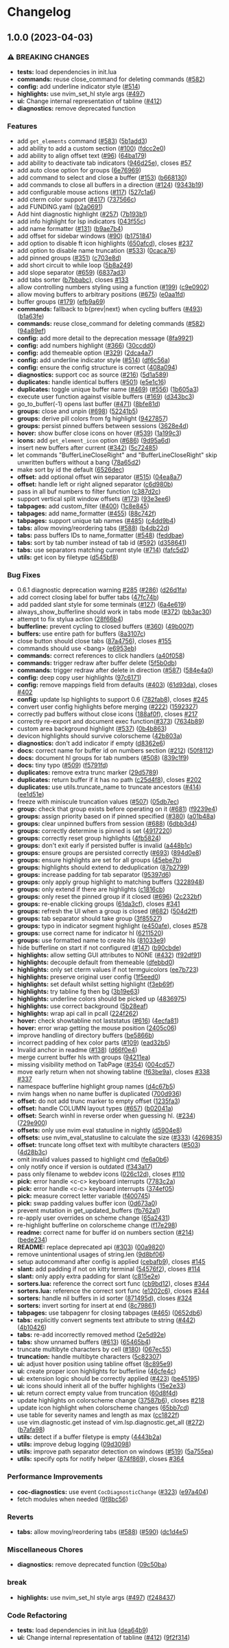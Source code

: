 # Changelog

## 1.0.0 (2023-04-03)


### ⚠ BREAKING CHANGES

* **tests:** load dependencies in init.lua
* **commands:** reuse close_command for deleting commands ([#582](https://github.com/danielcontro/bufferline.nvim/issues/582))
* **config:** add underline indicator style ([#514](https://github.com/danielcontro/bufferline.nvim/issues/514))
* **highlights:** use nvim_set_hl style args ([#497](https://github.com/danielcontro/bufferline.nvim/issues/497))
* **ui:** Change internal representation of tabline ([#412](https://github.com/danielcontro/bufferline.nvim/issues/412))
* **diagnostics:** remove deprecated function

### Features

* add `get_elements` command ([#583](https://github.com/danielcontro/bufferline.nvim/issues/583)) ([5b1add3](https://github.com/danielcontro/bufferline.nvim/commit/5b1add37a2ea2a666dcd44380bd793832e35835e))
* add ability to add a custom section ([#100](https://github.com/danielcontro/bufferline.nvim/issues/100)) ([fdcc2e0](https://github.com/danielcontro/bufferline.nvim/commit/fdcc2e003d50a609f692f4979d10040277cf1179))
* add ability to align offset text ([#96](https://github.com/danielcontro/bufferline.nvim/issues/96)) ([64ba179](https://github.com/danielcontro/bufferline.nvim/commit/64ba179ea810b868eda1031b2c476596657e3a52))
* add ability to deactivate tab indicators ([946d25e](https://github.com/danielcontro/bufferline.nvim/commit/946d25e001953e7cedf1062f85fb19a8763fecb1)), closes [#57](https://github.com/danielcontro/bufferline.nvim/issues/57)
* add auto close option for groups ([6e76969](https://github.com/danielcontro/bufferline.nvim/commit/6e76969d937ec11be58d6862b2e223ae79a519ee))
* add command to select and close a buffer ([#153](https://github.com/danielcontro/bufferline.nvim/issues/153)) ([b668130](https://github.com/danielcontro/bufferline.nvim/commit/b668130b840105f58f78342e6541e3a89807a1ba))
* add commands to close all buffers in a direction ([#124](https://github.com/danielcontro/bufferline.nvim/issues/124)) ([9343b19](https://github.com/danielcontro/bufferline.nvim/commit/9343b19e05976590f826f0a132493fc98f16c22e))
* add configurable mouse actions ([#117](https://github.com/danielcontro/bufferline.nvim/issues/117)) ([527c1a6](https://github.com/danielcontro/bufferline.nvim/commit/527c1a634bfd63de4c2f701058588695577026d7))
* add cterm color support ([#417](https://github.com/danielcontro/bufferline.nvim/issues/417)) ([737566c](https://github.com/danielcontro/bufferline.nvim/commit/737566c7c6ea0dc348455ef1b11ca5491d77b931))
* add FUNDING.yaml ([b2a0691](https://github.com/danielcontro/bufferline.nvim/commit/b2a0691df8a51a7590122aef456db1d70445647d))
* Add hint diagnostic highlight ([#257](https://github.com/danielcontro/bufferline.nvim/issues/257)) ([7b193b1](https://github.com/danielcontro/bufferline.nvim/commit/7b193b1152fcede020d9f69c8239f8a9ef02356f))
* add info highlight for lsp indicators ([043f55c](https://github.com/danielcontro/bufferline.nvim/commit/043f55c118140bfdc0f36e37bf4ed5f8e2be84c0))
* add name formatter ([#131](https://github.com/danielcontro/bufferline.nvim/issues/131)) ([b9ae7b4](https://github.com/danielcontro/bufferline.nvim/commit/b9ae7b478167101043d96124c89a05a72ce64cd7))
* add offset for sidebar windows ([#90](https://github.com/danielcontro/bufferline.nvim/issues/90)) ([b175184](https://github.com/danielcontro/bufferline.nvim/commit/b1751849885c83b1381486247e9e6ae2f23ff14f))
* add option to disable ft icon highlights ([650afcd](https://github.com/danielcontro/bufferline.nvim/commit/650afcd7a318071efbc795b381a891d613d7d37a)), closes [#237](https://github.com/danielcontro/bufferline.nvim/issues/237)
* add option to disable name truncation ([#533](https://github.com/danielcontro/bufferline.nvim/issues/533)) ([0caca76](https://github.com/danielcontro/bufferline.nvim/commit/0caca766d1b579fb9947825b98c9504267a49504))
* add pinned groups ([#351](https://github.com/danielcontro/bufferline.nvim/issues/351)) ([c703e8d](https://github.com/danielcontro/bufferline.nvim/commit/c703e8d93a2489541fa1cc431f53edbac6b0966c))
* add short circuit to while loop ([5b8a249](https://github.com/danielcontro/bufferline.nvim/commit/5b8a249fa205d3081f9eb416cb79813296f0f180))
* add slope separator ([#659](https://github.com/danielcontro/bufferline.nvim/issues/659)) ([6837ad3](https://github.com/danielcontro/bufferline.nvim/commit/6837ad30bdae5dfb812d5d6114f33d273fd4a66f))
* add tabs sorter  ([b7bbabc](https://github.com/danielcontro/bufferline.nvim/commit/b7bbabc1671161f359c342aff5437e965989d6d0)), closes [#133](https://github.com/danielcontro/bufferline.nvim/issues/133)
* allow controlling numbers styling using a function ([#199](https://github.com/danielcontro/bufferline.nvim/issues/199)) ([c9e0902](https://github.com/danielcontro/bufferline.nvim/commit/c9e09021be4f578f4336c41a339ee535dc2f3986))
* allow moving buffers to arbitrary positions ([#675](https://github.com/danielcontro/bufferline.nvim/issues/675)) ([e0aa1fd](https://github.com/danielcontro/bufferline.nvim/commit/e0aa1fd8323609d9c7617b3d54e27236dea43741))
* buffer groups ([#179](https://github.com/danielcontro/bufferline.nvim/issues/179)) ([efb9a69](https://github.com/danielcontro/bufferline.nvim/commit/efb9a699d2132a1ace759dbb1405cf6f369c4adc))
* **commands:** fallback to b{prev|next} when cycling buffers ([#493](https://github.com/danielcontro/bufferline.nvim/issues/493)) ([b1a63fe](https://github.com/danielcontro/bufferline.nvim/commit/b1a63fea34e630f73e84dff21d3c4b0097f6afd4))
* **commands:** reuse close_command for deleting commands ([#582](https://github.com/danielcontro/bufferline.nvim/issues/582)) ([94a89ef](https://github.com/danielcontro/bufferline.nvim/commit/94a89ef6198d9c489eb2138c635cdb4926ff74b2))
* **config:** add more detail to the deprecation message ([8fa9921](https://github.com/danielcontro/bufferline.nvim/commit/8fa9921fe6878358c6f77f89e9941d20aafeccc8))
* **config:** add numbers highlight ([#366](https://github.com/danielcontro/bufferline.nvim/issues/366)) ([30ccdd0](https://github.com/danielcontro/bufferline.nvim/commit/30ccdd04eaa729a1c2921db70a40e7b97ef54087))
* **config:** add themeable option ([#329](https://github.com/danielcontro/bufferline.nvim/issues/329)) ([2dca4a7](https://github.com/danielcontro/bufferline.nvim/commit/2dca4a752dbd51b0ecb05da20933c76cc26efac8))
* **config:** add underline indicator style ([#514](https://github.com/danielcontro/bufferline.nvim/issues/514)) ([df6c56a](https://github.com/danielcontro/bufferline.nvim/commit/df6c56a2f275f3796ad9fbd7ce7a97bbece9b86d))
* **config:** ensure the config structure is correct ([408a094](https://github.com/danielcontro/bufferline.nvim/commit/408a0945ddf264ccdf59fc6a5fa59507a0ff063b))
* **diagnostics:** support coc as source ([#216](https://github.com/danielcontro/bufferline.nvim/issues/216)) ([5d1a589](https://github.com/danielcontro/bufferline.nvim/commit/5d1a589b9c1ebcf8f167ae30455c49eafa8e3e3c))
* **duplicates:** handle identical buffers ([#501](https://github.com/danielcontro/bufferline.nvim/issues/501)) ([e5e1c16](https://github.com/danielcontro/bufferline.nvim/commit/e5e1c16f11a0715df0ab4e7c73f0174e89e2e383))
* **duplicates:** toggle unique buffer name ([#469](https://github.com/danielcontro/bufferline.nvim/issues/469)) ([#556](https://github.com/danielcontro/bufferline.nvim/issues/556)) ([1b605a3](https://github.com/danielcontro/bufferline.nvim/commit/1b605a34e9cd596f796a8ac80d207d32010e1821))
* execute user function against visible buffers ([#169](https://github.com/danielcontro/bufferline.nvim/issues/169)) ([d343bc3](https://github.com/danielcontro/bufferline.nvim/commit/d343bc322e00e9b21bcb9b3c8bf6a989b64a92a2))
* go_to_buffer(-1) opens last buffer ([#471](https://github.com/danielcontro/bufferline.nvim/issues/471)) ([8bfe81d](https://github.com/danielcontro/bufferline.nvim/commit/8bfe81da99984de947ad27d23e32352b5b9a4416))
* **groups:** close and unpin ([#698](https://github.com/danielcontro/bufferline.nvim/issues/698)) ([52241b5](https://github.com/danielcontro/bufferline.nvim/commit/52241b57ed41c2283020c6c79ef48fc7cd808bea))
* **groups:** derive pill colors from fg highlight ([9427857](https://github.com/danielcontro/bufferline.nvim/commit/9427857e2fdc8127df3bc66ab1338a8ebb549e71))
* **groups:** persist pinned buffers between sessions ([3628e4d](https://github.com/danielcontro/bufferline.nvim/commit/3628e4d32dccd3ecb4bfee9d65bfcbab96ee8b72))
* **hover:** show buffer close icons on hover ([#539](https://github.com/danielcontro/bufferline.nvim/issues/539)) ([1a199c3](https://github.com/danielcontro/bufferline.nvim/commit/1a199c306e6f44bfbf54108503abb0a2d33d7bf5))
* **icons:** add `get_element_icon` option ([#686](https://github.com/danielcontro/bufferline.nvim/issues/686)) ([9d95a6d](https://github.com/danielcontro/bufferline.nvim/commit/9d95a6de91d83a7dd8559d2897082e89a85d5814))
* insert new buffers after current ([#342](https://github.com/danielcontro/bufferline.nvim/issues/342)) ([5c72485](https://github.com/danielcontro/bufferline.nvim/commit/5c724853ff1ae2041b9c817284a77d0dd44e9ce9))
* let commands "BufferLineCloseRight" and "BufferLineCloseRight" skip unwritten buffers without a bang ([78a65d2](https://github.com/danielcontro/bufferline.nvim/commit/78a65d2d207553b0ce3d1e524e3f4e65a752cda4))
* make sort by id the default ([6526dec](https://github.com/danielcontro/bufferline.nvim/commit/6526dec9fdcdbd6e7de4dc7cb255549cf6562970))
* **offset:** add optional offset win separator ([#515](https://github.com/danielcontro/bufferline.nvim/issues/515)) ([04ea8a7](https://github.com/danielcontro/bufferline.nvim/commit/04ea8a72381993a5d4a5b938d7c1ae5698b15016))
* **offset:** handle left or right aligned separator ([c6d980b](https://github.com/danielcontro/bufferline.nvim/commit/c6d980bc1d817775ee262963b757d662d21cbf4e))
* pass in all buf numbers to filter function ([c387d2c](https://github.com/danielcontro/bufferline.nvim/commit/c387d2cdd7ae946726d2de29a6ac79b820bf4ddf))
* support vertical split window offsets ([#173](https://github.com/danielcontro/bufferline.nvim/issues/173)) ([93e3ee6](https://github.com/danielcontro/bufferline.nvim/commit/93e3ee6848a814717c060e76fe0abb4e6b7984ba))
* **tabpages:** add custom_filter ([#400](https://github.com/danielcontro/bufferline.nvim/issues/400)) ([1c8e845](https://github.com/danielcontro/bufferline.nvim/commit/1c8e845389cd109621c2214a2afff75007457509))
* **tabpages:** add name_formatter ([#455](https://github.com/danielcontro/bufferline.nvim/issues/455)) ([88c742f](https://github.com/danielcontro/bufferline.nvim/commit/88c742f4af988c98aee5ac1c92f056905c636aae))
* **tabpages:** support unique tab names ([#485](https://github.com/danielcontro/bufferline.nvim/issues/485)) ([c4dd9b4](https://github.com/danielcontro/bufferline.nvim/commit/c4dd9b4de03b891f648b098c25e4dc1bc48a13e5))
* **tabs:** allow moving/reordering tabs ([#588](https://github.com/danielcontro/bufferline.nvim/issues/588)) ([b4db22d](https://github.com/danielcontro/bufferline.nvim/commit/b4db22d86fcc08e774b6208d0eb8bd59fc521bb0))
* **tabs:** pass buffers IDs to name_formatter ([#548](https://github.com/danielcontro/bufferline.nvim/issues/548)) ([feddbae](https://github.com/danielcontro/bufferline.nvim/commit/feddbae5ddd3b02337982a3a7e3708a79dfb4e43))
* **tabs:** sort by tab number instead of tab id ([#592](https://github.com/danielcontro/bufferline.nvim/issues/592)) ([d358641](https://github.com/danielcontro/bufferline.nvim/commit/d3586411499cc9abf862a5b170e37cc09c073c64))
* **tabs:** use separators matching current style ([#714](https://github.com/danielcontro/bufferline.nvim/issues/714)) ([fafc5d2](https://github.com/danielcontro/bufferline.nvim/commit/fafc5d28a9a2b36cf8baf10150c05b803e0a8108))
* **utils:** get icon by filetype ([d545bf8](https://github.com/danielcontro/bufferline.nvim/commit/d545bf8493c26aca0aeeddfd38795f3b4a98b90f))


### Bug Fixes

* 0.6.1 diagnostic deprecation warning [#285](https://github.com/danielcontro/bufferline.nvim/issues/285) ([#286](https://github.com/danielcontro/bufferline.nvim/issues/286)) ([d26d1fa](https://github.com/danielcontro/bufferline.nvim/commit/d26d1fa89e8163301085ee2321e87c708dd726e9))
* add correct closing label for buffer tabs ([47fc74b](https://github.com/danielcontro/bufferline.nvim/commit/47fc74b5b3aafd2e3028c69ab96cb215c5f6c8bc))
* add padded slant style for some terminals ([#127](https://github.com/danielcontro/bufferline.nvim/issues/127)) ([6a4e619](https://github.com/danielcontro/bufferline.nvim/commit/6a4e61964b00495933dfa249cba62de03509616d))
* always_show_bufferline should work in tabs mode ([#372](https://github.com/danielcontro/bufferline.nvim/issues/372)) ([bb3ac30](https://github.com/danielcontro/bufferline.nvim/commit/bb3ac3053f65f03b997b4f21ef37f4e7249389c3))
* attempt to fix stylua action ([28f66b4](https://github.com/danielcontro/bufferline.nvim/commit/28f66b40256509364390c36b77f4afb97a0f8548))
* **bufferline:** prevent cycling to closed buffers ([#360](https://github.com/danielcontro/bufferline.nvim/issues/360)) ([49b007f](https://github.com/danielcontro/bufferline.nvim/commit/49b007fa53f7507ca38701d8be72b14aea32faa4))
* **buffers:** use entire path for buffers ([8a3107c](https://github.com/danielcontro/bufferline.nvim/commit/8a3107c13dc9fb41429e114bb4d5a6016cf90423))
* close button should close tabs ([87a4756](https://github.com/danielcontro/bufferline.nvim/commit/87a47567214b65f6755457ddc02b113a3c929094)), closes [#155](https://github.com/danielcontro/bufferline.nvim/issues/155)
* commands should use &lt;bang&gt; ([e6953eb](https://github.com/danielcontro/bufferline.nvim/commit/e6953ebd37d79c8656cde6fae5ecf5aeb2483f47))
* **commands:** correct references to click handlers ([a40f058](https://github.com/danielcontro/bufferline.nvim/commit/a40f058c6284855ad6a8b8137b3e312beca4d6aa))
* **commands:** trigger redraw after buffer delete ([5f5b0db](https://github.com/danielcontro/bufferline.nvim/commit/5f5b0db4171c2f8a96f02f89c86aa2e0886cc327))
* **commands:** trigger redraw after delete in direction ([#587](https://github.com/danielcontro/bufferline.nvim/issues/587)) ([584e4a0](https://github.com/danielcontro/bufferline.nvim/commit/584e4a000845b52a5dce1b437b8280410b13ee2f))
* **config:** deep copy user highlights ([97c6171](https://github.com/danielcontro/bufferline.nvim/commit/97c6171f834cb98cafd61def0ceb3f1fc1001fbe))
* **config:** remove mappings field from defaults ([#403](https://github.com/danielcontro/bufferline.nvim/issues/403)) ([61d93da](https://github.com/danielcontro/bufferline.nvim/commit/61d93dac3cbc20c6fba4d6491968ed4d0f7631c9)), closes [#402](https://github.com/danielcontro/bufferline.nvim/issues/402)
* **config:** update lsp highlights to support 0.6 ([782fab8](https://github.com/danielcontro/bufferline.nvim/commit/782fab8a2352e872dc991c42f806dae18e848b2d)), closes [#245](https://github.com/danielcontro/bufferline.nvim/issues/245)
* convert user config highlights before merging ([#222](https://github.com/danielcontro/bufferline.nvim/issues/222)) ([1592327](https://github.com/danielcontro/bufferline.nvim/commit/15923279b719ce77911caf34e5f4c83a0b5397c9))
* correctly pad buffers without close icons ([188af0f](https://github.com/danielcontro/bufferline.nvim/commit/188af0fe62a74316fe24f7c154ed0e1717ea8a82)), closes [#217](https://github.com/danielcontro/bufferline.nvim/issues/217)
* correctly re-export and document exec function([#373](https://github.com/danielcontro/bufferline.nvim/issues/373)) ([7634b89](https://github.com/danielcontro/bufferline.nvim/commit/7634b89bb513dffb70e0a41a060a94239d6db2db))
* custom area background highlight ([#537](https://github.com/danielcontro/bufferline.nvim/issues/537)) ([0b4b863](https://github.com/danielcontro/bufferline.nvim/commit/0b4b863244ef1369a8b9e4246dc95f8cdb5db026))
* devicon highlights should survive colorscheme ([42b803a](https://github.com/danielcontro/bufferline.nvim/commit/42b803ab80dc880e913df8e9fd088db66b888bba))
* **diagnostics:** don't add indicator if empty ([d8362e6](https://github.com/danielcontro/bufferline.nvim/commit/d8362e65e00e926d52e74a67ffa8b177736e5c99))
* **docs:** correct name for buffer id on numbers section ([#212](https://github.com/danielcontro/bufferline.nvim/issues/212)) ([50f8112](https://github.com/danielcontro/bufferline.nvim/commit/50f81127d44b374871c628b3c2889c3e4c16b775))
* **docs:** document hl groups for tab numbers ([#508](https://github.com/danielcontro/bufferline.nvim/issues/508)) ([839c1f9](https://github.com/danielcontro/bufferline.nvim/commit/839c1f9b0fca407d96d9d161b4404ab14f3d0e18))
* **docs:** tiny typo ([#509](https://github.com/danielcontro/bufferline.nvim/issues/509)) ([f5791fd](https://github.com/danielcontro/bufferline.nvim/commit/f5791fdd561c564491563cd4139727c38d135dbf))
* **duplicates:** remove extra trunc marker ([29d5789](https://github.com/danielcontro/bufferline.nvim/commit/29d5789aa407e7105968c43dba566defd3ca96bd))
* **duplicates:** return buffer if it has no path ([c25d4f8](https://github.com/danielcontro/bufferline.nvim/commit/c25d4f8079a6e58520891f58121775903b439604)), closes [#202](https://github.com/danielcontro/bufferline.nvim/issues/202)
* **duplicates:** use utils.truncate_name to truncate ancestors ([#414](https://github.com/danielcontro/bufferline.nvim/issues/414)) ([ee1d51e](https://github.com/danielcontro/bufferline.nvim/commit/ee1d51e44ce361b4a037ca5fbbb27f270d3ea03c))
* freeze with miniscule truncation values ([#507](https://github.com/danielcontro/bufferline.nvim/issues/507)) ([05db7ec](https://github.com/danielcontro/bufferline.nvim/commit/05db7ec6bc1ffa0ada6d535b80d8f673a237f446))
* **group:** check that group exists before operating on it ([#681](https://github.com/danielcontro/bufferline.nvim/issues/681)) ([f9239e4](https://github.com/danielcontro/bufferline.nvim/commit/f9239e4dce203256a0e7416d54ca606f7481ac07))
* **groups:** assign priority based on if pinned specified ([#380](https://github.com/danielcontro/bufferline.nvim/issues/380)) ([a01b48a](https://github.com/danielcontro/bufferline.nvim/commit/a01b48a206315340efb8475e18f2c5fa070195fe))
* **groups:** clear unpinned buffers from session ([#688](https://github.com/danielcontro/bufferline.nvim/issues/688)) ([6dbb3d4](https://github.com/danielcontro/bufferline.nvim/commit/6dbb3d44a6149b1919f7b13e117416fb18f0814b))
* **groups:** correctly determine is pinned is set ([4917220](https://github.com/danielcontro/bufferline.nvim/commit/49172206754f7ee0f3ac1b461bbac1a357cd0879))
* **groups:** correctly reset group highlights ([4fb5824](https://github.com/danielcontro/bufferline.nvim/commit/4fb58244f15e9e5bb530db248c99021c8eb089e9))
* **groups:** don't exit early if persisted buffer is invalid ([a448b1c](https://github.com/danielcontro/bufferline.nvim/commit/a448b1cbf02afd85538335499fec7837a9c68b61))
* **groups:** ensure groups are persisted correctly ([#693](https://github.com/danielcontro/bufferline.nvim/issues/693)) ([894d0e8](https://github.com/danielcontro/bufferline.nvim/commit/894d0e80583cacd27facdb6676a6b08764662537))
* **groups:** ensure highlights are set for all groups ([45ebe7b](https://github.com/danielcontro/bufferline.nvim/commit/45ebe7bf38bbf5bcea260c8b1fda9cdd2690227f))
* **groups:** highlights should extend to deduplication ([87b2799](https://github.com/danielcontro/bufferline.nvim/commit/87b2799090705cc07858497a06876251716abe0c))
* **groups:** increase padding for tab separator ([95397d6](https://github.com/danielcontro/bufferline.nvim/commit/95397d6ccf62144b0b6341b4b022ae6e386ee7ec))
* **groups:** only apply group highlight to matching buffers ([3228948](https://github.com/danielcontro/bufferline.nvim/commit/3228948e8a8fd08e422b74e496c9218d1ea3a993))
* **groups:** only extend if there are highlights ([c1816cb](https://github.com/danielcontro/bufferline.nvim/commit/c1816cb4082d234af0a48138ed1369bc091f481f))
* **groups:** only reset the pinned group if it closed ([#696](https://github.com/danielcontro/bufferline.nvim/issues/696)) ([2c232bf](https://github.com/danielcontro/bufferline.nvim/commit/2c232bf5c19017b4cd97417098b88f5175b02efc))
* **groups:** re-enable clicking groups ([61da3cf](https://github.com/danielcontro/bufferline.nvim/commit/61da3cfd1b9622b0ea1fd2fbc5160fd0216411ea)), closes [#341](https://github.com/danielcontro/bufferline.nvim/issues/341)
* **groups:** refresh the UI when a group is closed ([#682](https://github.com/danielcontro/bufferline.nvim/issues/682)) ([504d2ff](https://github.com/danielcontro/bufferline.nvim/commit/504d2ff50017764e8bb1bc31faa092cdeacab013))
* **groups:** tab separator should take group ([3f85527](https://github.com/danielcontro/bufferline.nvim/commit/3f855273cab29967bc454d3474224042815dd175))
* **groups:** typo in indicator segment highlight ([e450afe](https://github.com/danielcontro/bufferline.nvim/commit/e450afeee6ce6abee89b3c26db64ae93b378019d)), closes [#578](https://github.com/danielcontro/bufferline.nvim/issues/578)
* **groups:** use correct name for indicator hl ([6211520](https://github.com/danielcontro/bufferline.nvim/commit/6211520e6f4d8f312a448b92e57c6d52f1fde407))
* **groups:** use formatted name to create hls ([81033e9](https://github.com/danielcontro/bufferline.nvim/commit/81033e9691690a649fd807fbe86b6af7c535bdf8))
* hide bufferline on start if not configured ([#147](https://github.com/danielcontro/bufferline.nvim/issues/147)) ([b90cbde](https://github.com/danielcontro/bufferline.nvim/commit/b90cbdef2d7eab5fa8b3693bb321305e4455f329))
* **highlights:** allow setting GUI attributes to NONE ([#432](https://github.com/danielcontro/bufferline.nvim/issues/432)) ([f92df91](https://github.com/danielcontro/bufferline.nvim/commit/f92df91d6fe4d1d6b94e404e0fad7feac2c59c60))
* **highlights:** decouple default from themeable ([dfebbd0](https://github.com/danielcontro/bufferline.nvim/commit/dfebbd01ca9005b0514aab4d4452428a9de41ce2))
* **highlights:** only set cterm values if not termguicolors ([ee7b723](https://github.com/danielcontro/bufferline.nvim/commit/ee7b72329a1660f5ce6322030bc3379347789c00))
* **highlights:** preserve original user config ([1f5eed0](https://github.com/danielcontro/bufferline.nvim/commit/1f5eed03474d1d081dc15c8b0a967ea4d9809df9))
* **highlights:** set default whilst setting highlight ([f3eb69f](https://github.com/danielcontro/bufferline.nvim/commit/f3eb69f572aaea710e5939036bb8848b88a3d988))
* **highlights:** try tabline fg then bg ([3b19e63](https://github.com/danielcontro/bufferline.nvim/commit/3b19e63ceab287ccd032202e9e7f733c979f546b))
* **highlights:** underline colors should be picked up ([4836975](https://github.com/danielcontro/bufferline.nvim/commit/4836975de26134444448b6447bf66358b1b9cc4b))
* **highlights:** use correct background ([5b28eaf](https://github.com/danielcontro/bufferline.nvim/commit/5b28eafb0e560f71c2fc5c03426b3720329c9e90))
* **highlights:** wrap api call in pcall ([224f262](https://github.com/danielcontro/bufferline.nvim/commit/224f2627c471f319626fc7c1ab85f9d7d91bb98a))
* **hover:** check showtabline not laststatus ([#616](https://github.com/danielcontro/bufferline.nvim/issues/616)) ([4ecfa81](https://github.com/danielcontro/bufferline.nvim/commit/4ecfa81e470a589e74adcde3d5bb1727dd407363))
* **hover:** error wrap getting the mouse position ([2405c06](https://github.com/danielcontro/bufferline.nvim/commit/2405c06d3e9598a6fb4f63ace1f1ba9ce3860956))
* improve handling of directory buffers ([be5866b](https://github.com/danielcontro/bufferline.nvim/commit/be5866b77c713d92cf3d383a387bec1d55e3f798))
* incorrect padding of hex color parts ([#109](https://github.com/danielcontro/bufferline.nvim/issues/109)) ([ead32b5](https://github.com/danielcontro/bufferline.nvim/commit/ead32b55e3fe20f4b592b40835ee9475b2b0657b))
* Invalid anchor in readme ([#138](https://github.com/danielcontro/bufferline.nvim/issues/138)) ([d66f0e4](https://github.com/danielcontro/bufferline.nvim/commit/d66f0e45243a46fc3fd0d84ed7d54e37882207ba))
* merge current buffer hls with groups ([94211ea](https://github.com/danielcontro/bufferline.nvim/commit/94211eac27c931f4458ce713fbe430b7cc82dea8))
* missing visibility method on TabPage ([#354](https://github.com/danielcontro/bufferline.nvim/issues/354)) ([004cd57](https://github.com/danielcontro/bufferline.nvim/commit/004cd5734fb21e39d48c1fb1469fa63e2797880b))
* move early return when not showing tabline ([f63be9a](https://github.com/danielcontro/bufferline.nvim/commit/f63be9a3a3429a726af14c9085d547281bdf38cc)), closes [#338](https://github.com/danielcontro/bufferline.nvim/issues/338) [#337](https://github.com/danielcontro/bufferline.nvim/issues/337)
* namespace bufferline highlight group names ([d4c67b5](https://github.com/danielcontro/bufferline.nvim/commit/d4c67b5bf4480047ff5619ec6b1bea5f101b859a))
* nvim hangs when no name buffer is duplicated ([700d936](https://github.com/danielcontro/bufferline.nvim/commit/700d936e4cbb47f4b9453ab310b2149ff475989d))
* **offset:** do not add trunc marker to empty offset ([1235fa3](https://github.com/danielcontro/bufferline.nvim/commit/1235fa34049b7ece6e4acf814521541a29513a26))
* **offset:** handle COLUMN layout types ([#657](https://github.com/danielcontro/bufferline.nvim/issues/657)) ([b02041a](https://github.com/danielcontro/bufferline.nvim/commit/b02041a16bf37f13c3802223bad35aee8cfcf3b5))
* **offset:** Search winhl in reverse order when guessing hl. ([#234](https://github.com/danielcontro/bufferline.nvim/issues/234)) ([729e900](https://github.com/danielcontro/bufferline.nvim/commit/729e90094cf444d69d1dbfd52a98806d900972f4))
* **offsets:** only use nvim eval statusline in nightly ([d5904e8](https://github.com/danielcontro/bufferline.nvim/commit/d5904e8a3434acb151a4948b1b3d4760a2a12bb1))
* **offsets:** use nvim_eval_statusline to calculate the size ([#333](https://github.com/danielcontro/bufferline.nvim/issues/333)) ([4269835](https://github.com/danielcontro/bufferline.nvim/commit/4269835d2d02f4bbf4c69235be3bae56ee8ebf93))
* **offset:** truncate long offset text with multibyte characters ([#503](https://github.com/danielcontro/bufferline.nvim/issues/503)) ([4d28b3c](https://github.com/danielcontro/bufferline.nvim/commit/4d28b3ca15c14a328b08b5935dbd2632862611d8))
* omit invalid values passed to highlight cmd ([fe6a0b6](https://github.com/danielcontro/bufferline.nvim/commit/fe6a0b6fd079a85f58dd80602ba3302276af0b23))
* only notify once if version is outdated ([f343a17](https://github.com/danielcontro/bufferline.nvim/commit/f343a17cd014de16ef193f52fdeaa95be7951b07))
* pass only filename to webdev icons ([026c12d](https://github.com/danielcontro/bufferline.nvim/commit/026c12d7e4f85c570acf8be4c69c282acbe18953)), closes [#110](https://github.com/danielcontro/bufferline.nvim/issues/110)
* **pick:** error handle &lt;c-c&gt; keyboard interrupts ([7783c2a](https://github.com/danielcontro/bufferline.nvim/commit/7783c2ac40c7dbfa5fa3e4dbc7d0c640019bd5fb))
* **pick:** error handle &lt;c-c&gt; keyboard interrupts ([374ef05](https://github.com/danielcontro/bufferline.nvim/commit/374ef05019bf4708e12cd20a135b4766cf0cf9a5))
* **pick:** measure correct letter variable ([f400745](https://github.com/danielcontro/bufferline.nvim/commit/f400745691834ab04b9ba24217c9e9e1a3ada55f))
* **pick:** swap padding values buffer icon ([0d673a0](https://github.com/danielcontro/bufferline.nvim/commit/0d673a07308f94b582f4ec0ac3dcb4a6bf3b1476))
* prevent mutation in get_updated_buffers ([fb762a1](https://github.com/danielcontro/bufferline.nvim/commit/fb762a1b75cc1be7cf0d21ad6bc16161e7c3b4e1))
* re-apply user overrides on scheme change ([65a2431](https://github.com/danielcontro/bufferline.nvim/commit/65a24314a2ace829356a3b7e5c791ef3e19c9ed9))
* re-highlight bufferline on colorscheme change ([f17e298](https://github.com/danielcontro/bufferline.nvim/commit/f17e298adbf2c41d197be2806bd3f9148e48ae40))
* **readme:** correct name for buffer id on numbers section ([#214](https://github.com/danielcontro/bufferline.nvim/issues/214)) ([bede234](https://github.com/danielcontro/bufferline.nvim/commit/bede234e1036ab04dd6c6caf3bd7f9ed1d194c3c))
* **README:** replace deprecated api ([#303](https://github.com/danielcontro/bufferline.nvim/issues/303)) ([00a9820](https://github.com/danielcontro/bufferline.nvim/commit/00a98203a38dd38b670aa70ef965c4e9be5573ef))
* remove unintentional usages of string.len ([9d8bf06](https://github.com/danielcontro/bufferline.nvim/commit/9d8bf067012fa02ea0e966de316b92d706253369))
* setup autocommand after config is applied ([cebafb9](https://github.com/danielcontro/bufferline.nvim/commit/cebafb95622205a414a6c10bf0e40d197cc652b1)), closes [#145](https://github.com/danielcontro/bufferline.nvim/issues/145)
* **slant:** add padding if not on kitty terminal ([54576f2](https://github.com/danielcontro/bufferline.nvim/commit/54576f262e4ef5ea7a31d88b2d1399f637e338d2)), closes [#114](https://github.com/danielcontro/bufferline.nvim/issues/114)
* **slant:** only apply extra padding for slant ([c815e2e](https://github.com/danielcontro/bufferline.nvim/commit/c815e2eb6cccddb0754b329ad9ea8472b05321a8))
* **sorters.lua:** reference the correct sort func ([cb9bd12](https://github.com/danielcontro/bufferline.nvim/commit/cb9bd12875d1a75c706a2f0ab62a460b5250528c)), closes [#344](https://github.com/danielcontro/bufferline.nvim/issues/344)
* **sorters.lua:** reference the correct sort func ([e1202c6](https://github.com/danielcontro/bufferline.nvim/commit/e1202c6569353d03ef0cb3da11b839dba26854dd)), closes [#344](https://github.com/danielcontro/bufferline.nvim/issues/344)
* **sorters:** handle nil buffers in id sorter ([871495d](https://github.com/danielcontro/bufferline.nvim/commit/871495d9e2dbe3314a421fd2d5e46f47de7ee537)), closes [#324](https://github.com/danielcontro/bufferline.nvim/issues/324)
* **sorters:** invert sorting for insert at end ([8c79861](https://github.com/danielcontro/bufferline.nvim/commit/8c79861742c513481f51f3f6c6a4002d5d5d39da))
* **tabpages:** use tabpagenr for closing tabpages ([#465](https://github.com/danielcontro/bufferline.nvim/issues/465)) ([0652db6](https://github.com/danielcontro/bufferline.nvim/commit/0652db63345454701bfb8ed7705546c177bc4ef2))
* **tabs:** explicitly convert segments text attribute to string ([#442](https://github.com/danielcontro/bufferline.nvim/issues/442)) ([4b10426](https://github.com/danielcontro/bufferline.nvim/commit/4b1042653edaf536990374075e4c59aaa4f2f10d))
* **tabs:** re-add incorrectly removed method ([2e5d92e](https://github.com/danielcontro/bufferline.nvim/commit/2e5d92efacf40d488c4647a9e3e5100357b184cf))
* **tabs:** show unnamed buffers ([#613](https://github.com/danielcontro/bufferline.nvim/issues/613)) ([65465b4](https://github.com/danielcontro/bufferline.nvim/commit/65465b431576bc58618c8223ae501196f9078dac))
* truncate multibyte characters by cell ([#180](https://github.com/danielcontro/bufferline.nvim/issues/180)) ([067ec55](https://github.com/danielcontro/bufferline.nvim/commit/067ec55a10ef8a58f8c7b45621daca759ab54437))
* **truncation:** handle multibyte characters ([5c82307](https://github.com/danielcontro/bufferline.nvim/commit/5c82307c64143ed2848e6ea1777ee51a40d3b978))
* **ui:** adjust hover position using tabline offset ([8c895e9](https://github.com/danielcontro/bufferline.nvim/commit/8c895e971a39ba40554bac2ca9547d961db0ba29))
* **ui:** create proper icon highlights for bufferline ([46cfe4c](https://github.com/danielcontro/bufferline.nvim/commit/46cfe4c87e03a10854e4c88bf1aa5867183e32b5))
* **ui:** extension logic should be correctly applied ([#423](https://github.com/danielcontro/bufferline.nvim/issues/423)) ([be45195](https://github.com/danielcontro/bufferline.nvim/commit/be451957bab8689106a72f0ec42f3fc0bedee5d6))
* **ui:** icons should inherit all of the buffer highlights ([15e2e33](https://github.com/danielcontro/bufferline.nvim/commit/15e2e338de15911da2accffb55be2db120016e8c))
* **ui:** return correct empty value from truncation ([60d8f4d](https://github.com/danielcontro/bufferline.nvim/commit/60d8f4d44372cf273e93c450945a852166567e6b))
* update highlights on colorscheme change ([37587b6](https://github.com/danielcontro/bufferline.nvim/commit/37587b699020b7eee93cf2c4cd556451b7d7a866)), closes [#218](https://github.com/danielcontro/bufferline.nvim/issues/218)
* update icon highlight when colorscheme changes ([65bb7cd](https://github.com/danielcontro/bufferline.nvim/commit/65bb7cd49049d086bf9125ca1fcae5a3f1fe7e39))
* use table for severity names and length as max ([cc1822f](https://github.com/danielcontro/bufferline.nvim/commit/cc1822f6a2083f41197ba1139b6a63080c2a0552))
* use vim.diagnostic.get instead of vim.lsp.diagnostic.get_all ([#272](https://github.com/danielcontro/bufferline.nvim/issues/272)) ([b7afa98](https://github.com/danielcontro/bufferline.nvim/commit/b7afa98f00145c2a35b6bb97cfde95f272a0f9b3))
* **utils:** detect if a buffer filetype is empty ([4443b2a](https://github.com/danielcontro/bufferline.nvim/commit/4443b2af3df764ef4b6411efbb356dcffe7a2142))
* **utils:** improve debug logging ([09d3098](https://github.com/danielcontro/bufferline.nvim/commit/09d3098500e34bc6eaffb675ab2ab5c6e904e976))
* **utils:** improve path separator detection on windows ([#519](https://github.com/danielcontro/bufferline.nvim/issues/519)) ([5a755ea](https://github.com/danielcontro/bufferline.nvim/commit/5a755ea88752af31684f5ac88074c2ae12964a6d))
* **utils:** specify opts for notify helper ([874f869](https://github.com/danielcontro/bufferline.nvim/commit/874f869a24e568980294b3200fc9dd842db65a36)), closes [#364](https://github.com/danielcontro/bufferline.nvim/issues/364)


### Performance Improvements

* **coc-diagnostics:** use event `CocDiagnosticChange` ([#323](https://github.com/danielcontro/bufferline.nvim/issues/323)) ([e97a404](https://github.com/danielcontro/bufferline.nvim/commit/e97a404bd7449ecebab243c796c1016c98397fc0))
* fetch modules when needed ([9f8bc56](https://github.com/danielcontro/bufferline.nvim/commit/9f8bc5653bce11178b82b74696d3003ffbbd8bae))


### Reverts

* **tabs:** allow moving/reordering tabs ([#588](https://github.com/danielcontro/bufferline.nvim/issues/588)) ([#590](https://github.com/danielcontro/bufferline.nvim/issues/590)) ([dc1d4e5](https://github.com/danielcontro/bufferline.nvim/commit/dc1d4e500f18ab9d7b311b6f298f6758c3abcfaf))


### Miscellaneous Chores

* **diagnostics:** remove deprecated function ([09c50ba](https://github.com/danielcontro/bufferline.nvim/commit/09c50ba679103e0af4a7f35076c5ee645a90875f))


### break

* **highlights:** use nvim_set_hl style args ([#497](https://github.com/danielcontro/bufferline.nvim/issues/497)) ([f248437](https://github.com/danielcontro/bufferline.nvim/commit/f248437e31b97f2a91173ee770b181b8d8ccdd42))


### Code Refactoring

* **tests:** load dependencies in init.lua ([dea64b9](https://github.com/danielcontro/bufferline.nvim/commit/dea64b9ed5b709bbf75b5e952badab78fe697bf1))
* **ui:** Change internal representation of tabline ([#412](https://github.com/danielcontro/bufferline.nvim/issues/412)) ([9f2f314](https://github.com/danielcontro/bufferline.nvim/commit/9f2f3149444be8976d836ee8d396e4839e64ff72))
